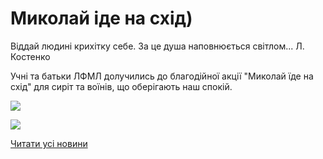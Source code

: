 # Миколай іде на схід)

Віддай людині крихітку себе. За це душа наповнюється світлом... Л. Костенко

Учні та батьки ЛФМЛ долучились до благодійної акції "Миколай їде на схід" для сиріт та воїнів, що оберігають наш спокій.

![](/images/blog/миколай-іде-на-схід/миколай_схід1.jpg)



![](/images/blog/миколай-іде-на-схід/миколай_схід2.jpg)


[Читати усі новини](/news)

